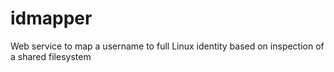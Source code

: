 # idmapper
Web service to map a username to full Linux identity based on inspection of a shared filesystem
